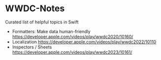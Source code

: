 # WWDC-Notes
Curated list of helpful topics in Swift

* Formatters: Make data human-friendly
https://developer.apple.com/videos/play/wwdc2020/10160/
* Localization
https://developer.apple.com/videos/play/wwdc2022/10110
* Inspectors / Sheets
https://developer.apple.com/videos/play/wwdc2023/10161/
